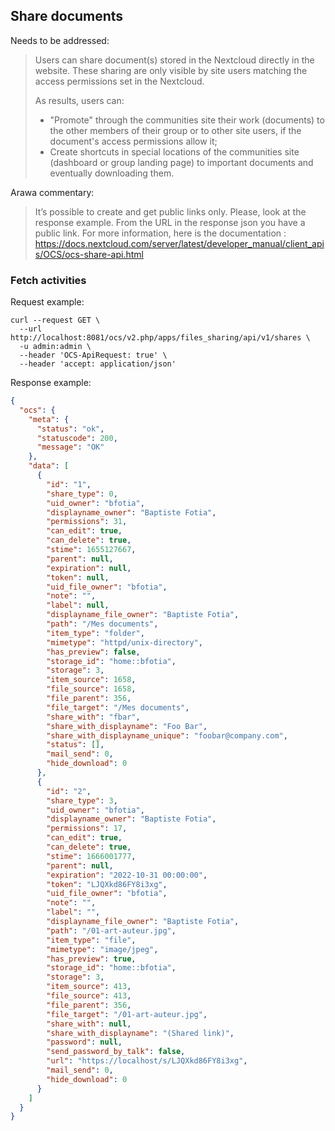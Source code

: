 ## Share documents

Needs to be addressed:

> Users can share document(s) stored in the Nextcloud directly in the website. These sharing are only visible by site users matching the access permissions set in the Nextcloud.
>
> As results, users can:
> - "Promote" through the communities site their work (documents) to the other members of their group or to other site users, if the document's access permissions allow it;
> - Create shortcuts in special locations of the communities site (dashboard or group landing page) to important documents and eventually downloading them.

Arawa commentary:

> It’s possible to create and get public links only. Please, look at the response example. From the URL in the response json you have a public link. For more information, here is the documentation : https://docs.nextcloud.com/server/latest/developer_manual/client_apis/OCS/ocs-share-api.html

### Fetch activities

Request example:

```shell
curl --request GET \
  --url http://localhost:8081/ocs/v2.php/apps/files_sharing/api/v1/shares \
  -u admin:admin \
  --header 'OCS-ApiRequest: true' \
  --header 'accept: application/json'
```

Response example:

```json
{
  "ocs": {
    "meta": {
      "status": "ok",
      "statuscode": 200,
      "message": "OK"
    },
    "data": [
      {
        "id": "1",
        "share_type": 0,
        "uid_owner": "bfotia",
        "displayname_owner": "Baptiste Fotia",
        "permissions": 31,
        "can_edit": true,
        "can_delete": true,
        "stime": 1655127667,
        "parent": null,
        "expiration": null,
        "token": null,
        "uid_file_owner": "bfotia",
        "note": "",
        "label": null,
        "displayname_file_owner": "Baptiste Fotia",
        "path": "/Mes documents",
        "item_type": "folder",
        "mimetype": "httpd/unix-directory",
        "has_preview": false,
        "storage_id": "home::bfotia",
        "storage": 3,
        "item_source": 1658,
        "file_source": 1658,
        "file_parent": 356,
        "file_target": "/Mes documents",
        "share_with": "fbar",
        "share_with_displayname": "Foo Bar",
        "share_with_displayname_unique": "foobar@company.com",
        "status": [],
        "mail_send": 0,
        "hide_download": 0
      },
      {
        "id": "2",
        "share_type": 3,
        "uid_owner": "bfotia",
        "displayname_owner": "Baptiste Fotia",
        "permissions": 17,
        "can_edit": true,
        "can_delete": true,
        "stime": 1666001777,
        "parent": null,
        "expiration": "2022-10-31 00:00:00",
        "token": "LJQXkd86FY8i3xg",
        "uid_file_owner": "bfotia",
        "note": "",
        "label": "",
        "displayname_file_owner": "Baptiste Fotia",
        "path": "/01-art-auteur.jpg",
        "item_type": "file",
        "mimetype": "image/jpeg",
        "has_preview": true,
        "storage_id": "home::bfotia",
        "storage": 3,
        "item_source": 413,
        "file_source": 413,
        "file_parent": 356,
        "file_target": "/01-art-auteur.jpg",
        "share_with": null,
        "share_with_displayname": "(Shared link)",
        "password": null,
        "send_password_by_talk": false,
        "url": "https://localhost/s/LJQXkd86FY8i3xg",
        "mail_send": 0,
        "hide_download": 0
      }
    ]
  }
}
```
